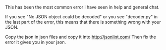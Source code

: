 This has been the most common error i have seen in help and general chat. 

If you see "No JSON object could be decoded" or you see "decoder.py" in the last part of the error, this means that there is something wrong with your JSON.

Copy the json in json files and copy it into http://jsonlint.com/  Then fix the error it gives you in your json.
